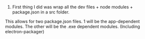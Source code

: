 1. First thing I did was wrap all the dev files + node modules + package.json
in a src folder.

This allows for two package.json files. 1 will be the app-dependent modules.
The other will be the .exe dependent modules. (Including electron-packager)
